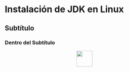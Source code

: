 # Instalación de JDK en Linux
## Subtítulo
### Dentro del Subtítulo
<div align="center">
<img src="link imagen" width="50px">
  </
Repositorio dedicado a la documentación de la jdk
